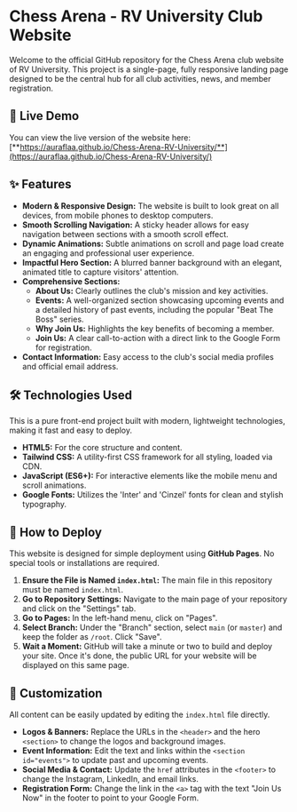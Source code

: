 # Chess Arena - RV University Club Website

Welcome to the official GitHub repository for the Chess Arena club website of RV University. This project is a single-page, fully responsive landing page designed to be the central hub for all club activities, news, and member registration.

## 🚀 Live Demo

You can view the live version of the website here: [**https://auraflaa.github.io/Chess-Arena-RV-University/**](https://auraflaa.github.io/Chess-Arena-RV-University/)

## ✨ Features

* **Modern & Responsive Design:** The website is built to look great on all devices, from mobile phones to desktop computers.
* **Smooth Scrolling Navigation:** A sticky header allows for easy navigation between sections with a smooth scroll effect.
* **Dynamic Animations:** Subtle animations on scroll and page load create an engaging and professional user experience.
* **Impactful Hero Section:** A blurred banner background with an elegant, animated title to capture visitors' attention.
* **Comprehensive Sections:**
    * **About Us:** Clearly outlines the club's mission and key activities.
    * **Events:** A well-organized section showcasing upcoming events and a detailed history of past events, including the popular "Beat The Boss" series.
    * **Why Join Us:** Highlights the key benefits of becoming a member.
    * **Join Us:** A clear call-to-action with a direct link to the Google Form for registration.
* **Contact Information:** Easy access to the club's social media profiles and official email address.

## 🛠️ Technologies Used

This is a pure front-end project built with modern, lightweight technologies, making it fast and easy to deploy.

* **HTML5:** For the core structure and content.
* **Tailwind CSS:** A utility-first CSS framework for all styling, loaded via CDN.
* **JavaScript (ES6+):** For interactive elements like the mobile menu and scroll animations.
* **Google Fonts:** Utilizes the 'Inter' and 'Cinzel' fonts for clean and stylish typography.

## 🚀 How to Deploy

This website is designed for simple deployment using **GitHub Pages**. No special tools or installations are required.

1.  **Ensure the File is Named `index.html`:** The main file in this repository must be named `index.html`.
2.  **Go to Repository Settings:** Navigate to the main page of your repository and click on the "Settings" tab.
3.  **Go to Pages:** In the left-hand menu, click on "Pages".
4.  **Select Branch:** Under the "Branch" section, select `main` (or `master`) and keep the folder as `/root`. Click "Save".
5.  **Wait a Moment:** GitHub will take a minute or two to build and deploy your site. Once it's done, the public URL for your website will be displayed on this same page.

## 🎨 Customization

All content can be easily updated by editing the `index.html` file directly.

* **Logos & Banners:** Replace the URLs in the `<header>` and the hero `<section>` to change the logos and background images.
* **Event Information:** Edit the text and links within the `<section id="events">` to update past and upcoming events.
* **Social Media & Contact:** Update the `href` attributes in the `<footer>` to change the Instagram, LinkedIn, and email links.
* **Registration Form:** Change the link in the `<a>` tag with the text "Join Us Now" in the footer to point to your Google Form.
